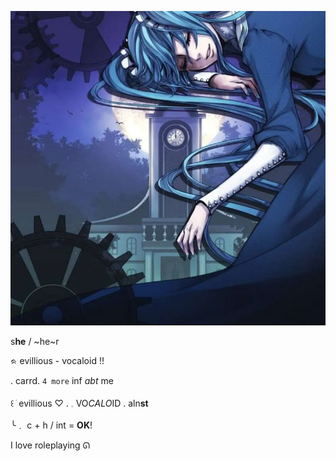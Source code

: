 ![image alt](https://github.com/ellukaswife/ellukaswife/blob/4ab8039d2eb3a85e6fe697a7821da6d2b2ae6024/Screenshot%202025-04-22%20214010.png)




  s**he**    /    ~he~r
                                
ᨑ  evillious  -  vocaloid  !!

  .  carrd. `4 more` inf *abt* me
  
꒰     ׂ    evillious  ♡     .      𓈒  VO*CALO*ID   .   aln**st**

╰﹒ c + h     /    int  =  __OK__!



   I love roleplaying ᘏ
  
